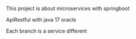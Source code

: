 This project is about microservices with springboot

ApiRestful with java 17 oracle

Each branch is a service different
